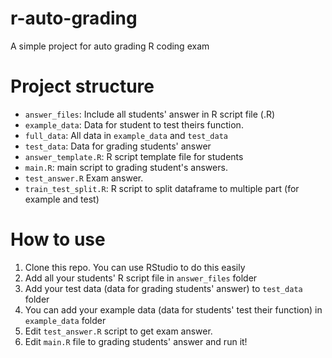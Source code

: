 # r-auto-grading

A simple project for auto grading R coding exam

# Project structure
- `answer_files`: Include all students' answer in R script file (.R)
- `example_data`: Data for student to test theirs function.
- `full_data`: All data in `example_data` and `test_data`
- `test_data`: Data for grading students' answer
- `answer_template.R`: R script template file for students
- `main.R`: main script to grading student's answers.
- `test_answer.R` Exam answer.
- `train_test_split.R`: R script to split dataframe to multiple part (for example and test)

# How to use
1. Clone this repo. You can use RStudio to do this easily
2. Add all your students' R script file in `answer_files` folder
3. Add your test data (data for grading students' answer) to `test_data` folder
4. You can add your example data (data for students' test their function) in `example_data` folder
5. Edit `test_answer.R` script to get exam answer.
6. Edit `main.R` file to grading students' answer and run it!


